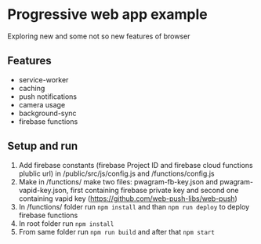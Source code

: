 # Progressive web app example
Exploring new and some not so new features of browser

## Features
- service-worker
- caching
- push notifications
- camera usage
- background-sync
- firebase functions

## Setup and run
1. Add firebase constants (firebase Project ID and firebase cloud functions plublic url) in /public/src/js/config.js and /functions/config.js
2. Make in /functions/ make two files: pwagram-fb-key.json and pwagram-vapid-key.json, first containing firebase private key and second one containing vapid key (https://github.com/web-push-libs/web-push)
3. In /functions/ folder run `npm install` and than `npm run deploy` to deploy firebase functions
4. In root folder run `npm install`
5. From same folder run `npm run build` and after that `npm start`
